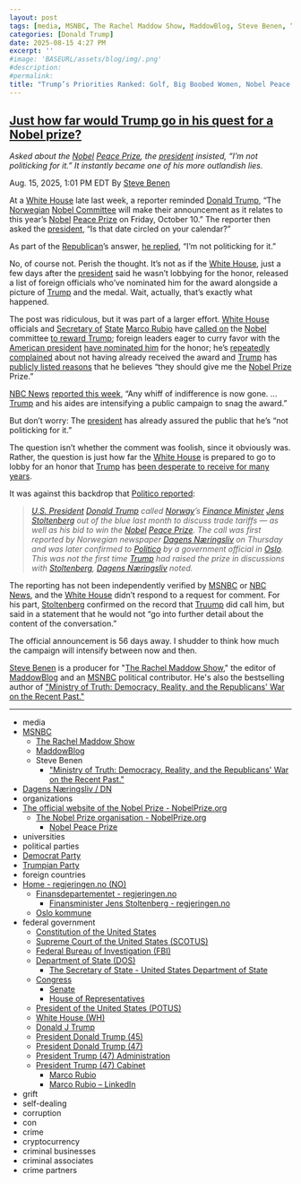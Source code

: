 ```yaml
---
layout: post
tags: [media, MSNBC, The Rachel Maddow Show, MaddowBlog, Steve Benen, “Ministry of Truth –  Democracy Reality and the Republicans’ War on the Recent Past.”, Dagens Næringsliv / DN, organizations, The official website of the Nobel Prize - NobelPrize.org, The Nobel Prize organisation - NobelPrize.org, Nobel Peace Prize, universities, political parties, Democrat Party, Trumpian Party, foreign countries, Home - regjeringen.no (NO), Finansdepartementet - regjeringen.no, Finansminister Jens Stoltenberg - regjeringen.no, Oslo kommune, federal government, Constitution of the United States, Supreme Court of the United States (SCOTUS), Federal Bureau of Investigation (FBI), Department of State (DOS), The Secretary of State - United States Department of State, Congress, Senate, House of Representatives, President of the United States (POTUS), White House (WH), Donald J Trump, President Donald Trump (45), President Donald Trump (47), President Trump (47) Administration, President Trump (47) Cabinet, Marco Rubio, Marco Rubio – LinkedIn, grift, self-dealing, corruption, con, crime, cryptocurrency, criminal businesses, criminal associates, crime partners]
categories: [Donald Trump]
date: 2025-08-15 4:27 PM
excerpt: ''
#image: 'BASEURL/assets/blog/img/.png'
#description:
#permalink:
title: "Trump’s Priorities Ranked: Golf, Big Boobed Women, Nobel Peace Prize"
---
```



## [Just how far would Trump go in his quest for a Nobel prize?](https://www.msnbc.com/rachel-maddow-show/maddowblog/nobel-peace-prize-donald-trump-rcna225248)

*Asked about the [Nobel](https://www.nobelprize.org/prizes/) [Peace Prize](https://www.nobelprize.org/prizes/peace/), the [president](https://www.whitehouse.gov/) insisted, “I’m not politicking for it.” It instantly became one of his more outlandish lies.*

Aug. 15, 2025, 1:01 PM EDT
By [Steve Benen](https://www.msnbc.com/author/steve-benen-ncpn433601)

At a [White House](https://www.whitehouse.gov/) late last week, a reporter reminded [Donald Trump](https://www.donaldjtrump.com/), “The [Norwegian](https://www.regjeringen.no/) [Nobel Committee](https://www.nobelprize.org/the-nobel-prize-organisation/) will make their announcement as it relates to this year’s [Nobel](https://www.nobelprize.org/prizes/) [Peace Prize](https://www.nobelprize.org/prizes/peace/) on Friday, October 10.” The reporter then asked the [president](https://www.whitehouse.gov/), “Is that date circled on your calendar?”

As part of the [Republican](https://www.gop.com%)’s answer, [he replied](https://rollcall.com/factbase/trump/transcript/donald-trump-remarks-trilateral-agreement-armenia-azerbaijan-august-8-2025/), “I’m not politicking for it.”

No, of course not. Perish the thought. It’s not as if the [White House](https://www.whitehouse.gov/), just a few days after the [president](https://www.whitehouse.gov/) said he wasn’t lobbying for the honor, released a list of foreign officials who’ve nominated him for the award alongside a picture of [Trump](https://www.donaldjtrump.com/) and the medal. Wait, actually, that’s exactly what happened.

The post was ridiculous, but it was part of a larger effort. [White House](https://www.whitehouse.gov/) officials and [Secretary of](https://www.state.gov/secretary) [State](https://www.state.gov/) [Marco Rubio](https://www.state.gov/biographies/marco-rubio/) have [called on](https://www.msnbc.com/rachel-maddow-show/maddowblog/white-house-lobbying-nobel-prize-trump-takes-farcical-turn-rcna222492) the [Nobel](https://www.nobelprize.org/prizes/) committee [to reward Trump](https://thehill.com/homenews/administration/5172083-rubio-says-trump-would-be-on-his-way-to-the-nobel-peace-prize-if-he-were-a-democrat/); foreign leaders eager to curry favor with the [American president](https://www.whitehouse.gov/) [have nominated him](https://apnews.com/article/trump-netanyahu-nobel-prize-peace-544b703c161c13d9e14f1529df8a2669) for the honor; he’s [repeatedly complained](https://www.vanityfair.com/news/story/all-the-times-trump-complained-about-not-getting-a-nobel-peace-prize) about not having already received the award and [Trump](https://www.donaldjtrump.com/) has [publicly listed reasons](https://rollcall.com/2025/08/12/not-politicking-for-it-trump-goes-all-in-on-nobel-push-with-risky-putin-summit/) that he believes “they should give me the [Nobel Prize](https://www.nobelprize.org/prizes/) Prize.”

[NBC News](https://www.nbcnews.com/) [reported this week](https://www.nbcnews.com/politics/donald-trump/trump-ramps-campaign-nobel-peace-prize-ahead-putin-meeting-rcna224554), “Any whiff of indifference is now gone. ... [Trump](https://www.donaldjtrump.com/) and his aides are intensifying a public campaign to snag the award.”

But don’t worry: The [president](https://www.whitehouse.gov/) has already assured the public that he’s “not politicking for it.”

The question isn’t whether the comment was foolish, since it obviously was. Rather, the question is just how far the [White House](https://www.whitehouse.gov/) is prepared to go to lobby for an honor that [Trump](https://www.donaldjtrump.com/) has [been desperate to receive for many years](https://www.msnbc.com/rachel-maddow-show/maddowblog/white-house-lobbying-nobel-prize-trump-takes-farcical-turn-rcna222492).

It was against this backdrop that [Politico reported](https://www.politico.eu/article/donald-trump-called-norway-finance-minister-ask-about-nobel-peace-prize/):

> *[U.S. President](https://www.whitehouse.gov/) [Donald Trump](https://www.donaldjtrump.com/) called [Norway](https://www.regjeringen.no/)’s [Finance Minister](https://www.regjeringen.no/no/dep/fin/id216/) [Jens Stoltenberg](https://www.regjeringen.no/no/dep/fin/org/finansminister-jens-stoltenberg/id3086196/) out of the blue last month to discuss trade tariffs — as well as his bid to win the [Nobel](https://www.nobelprize.org/prizes/) [Peace Prize](https://www.nobelprize.org/prizes/peace/). The call was first reported by Norwegian newspaper [Dagens Næringsliv](https://www.dn.no/) on Thursday and was later confirmed to [Politico](https://www.politico.com/) by a government official in [Oslo](https://www.oslo.kommune.no/). This was not the first time [Trump](https://www.donaldjtrump.com/) had raised the prize in discussions with [Stoltenberg](https://www.regjeringen.no/no/dep/fin/org/finansminister-jens-stoltenberg/id3086196/), [Dagens Næringsliv](https://www.dn.no/) noted.*

The reporting has not been independently verified by [MSNBC](https://www.msnbc.com/) or [NBC News](https://www.nbcnews.com/), and the [White House](https://www.whitehouse.gov/) didn’t respond to a request for comment. For his part, [Stoltenberg](https://www.regjeringen.no/no/dep/fin/org/finansminister-jens-stoltenberg/id3086196/) confirmed on the record that [Truump](https://www.donaldjtrump.com/) did call him, but said in a statement that he would not “go into further detail about the content of the conversation.”

The official announcement is 56 days away. I shudder to think how much the campaign will intensify between now and then.

[Steve Benen](https://www.msnbc.com/author/steve-benen-ncpn433601) is a producer for "[The Rachel Maddow Show](https://www.msnbc.com/rachel-maddow-show)," the editor of [MaddowBlog](https://www.msnbc.com/rachel-maddow-show) and an [MSNBC](https://www.msnbc.com/) political contributor. He's also the bestselling author of ["Ministry of Truth: Democracy, Reality, and the Republicans' War on the Recent Past."](https://www.harpercollins.com/products/ministry-of-truth-steve-benen)

----
- media
- [MSNBC](https://www.msnbc.com/)
    - [The Rachel Maddow Show](https://www.msnbc.com/rachel-maddow-show)
    - [MaddowBlog](https://www.msnbc.com/rachel-maddow-show) 
    - Steve Benen
        - ["Ministry of Truth: Democracy, Reality, and the Republicans' War on the Recent Past."](https://www.harpercollins.com/products/ministry-of-truth-steve-benen)
- [Dagens Næringsliv / DN](https://www.dn.no/)
- organizations 
- [The official website of the Nobel Prize - NobelPrize.org](https://www.nobelprize.org/)
    - [The Nobel Prize organisation - NobelPrize.org](https://www.nobelprize.org/the-nobel-prize-organisation/)
        - [Nobel Peace Prize](https://www.nobelprize.org/prizes/peace/)
- universities 
- political parties 
- [Democrat Party](https://www.democrats.org/)
- [Trumpian Party](https://www.gop.com/)
- foreign countries 
- [Home - regjeringen.no (NO)](https://www.regjeringen.no/en/id4/)
    - [Finansdepartementet - regjeringen.no](https://www.regjeringen.no/no/dep/fin/id216/)
        - [Finansminister Jens Stoltenberg - regjeringen.no](https://www.regjeringen.no/no/dep/fin/org/finansminister-jens-stoltenberg/id3086196/)
    - [Oslo kommune](https://www.oslo.kommune.no/)
- federal government 
    - [Constitution of the United States](https://constitution.congress.gov/)
    - [Supreme Court of the United States (SCOTUS)](https://www.supremecourt.gov/)
    - [Federal Bureau of Investigation (FBI)](https://www.fbi.gov/)
    - [Department of State (DOS)](https://www.state.gov/)
        - [The Secretary of State - United States Department of State](https://www.state.gov/secretary)
    - [Congress](https://www.congress.gov/)
        - [Senate](https://www.senate.gov/)
        - [House of Representatives](https://www.house.gov/)
    - [President of the United States (POTUS)](https://www.whitehouse.gov/)
    - [White House (WH)](https://www.whitehouse.gov/)
    - [Donald J Trump](https://www.donaldjtrump.com/)
    - [President Donald Trump (45)](https://trumpwhitehouse.archives.gov/)
    - [President Donald Trump (47)](https://www.whitehouse.gov/administration/donald-j-trump/)
    - [President Trump (47) Administration](https://www.whitehouse.gov/administration/)
    - [President Trump (47) Cabinet](https://www.whitehouse.gov/administration/the-cabinet/)
        - [Marco Rubio](https://www.state.gov/biographies/marco-rubio/)
        - [Marco Rubio – LinkedIn](https://www.linkedin.com/in/marcorubio16/)
- grift
- self-dealing
- corruption
- con
- crime
- cryptocurrency 
- criminal businesses
- criminal associates
- crime partners